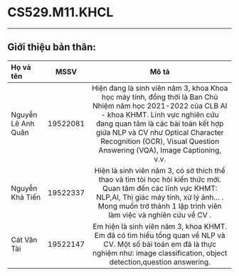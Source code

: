 # CS529.M11.KHCL
---
## Giới thiệu bản thân:

| Họ và tên|  MSSV  | Mô tả | 
| :---        |    :----:   |  :----:   |  
Nguyễn Lê Anh Quân | 19522081|  Hiện đang là sinh viên năm 3, khoa Khoa học máy tính, đồng thời là Ban Chủ Nhiệm năm học 2021-2022 của CLB AI - khoa KHMT. Lĩnh vực nghiên cứu đang quan tâm là các bài toán kết hợp giữa NLP và CV như Optical Character Recognition (OCR), Visual Question Answering (VQA), Image Captioning, v.v. |
Nguyễn Khả Tiến | 19522337| Hiện là sinh viên năm 3, có sở thích thể thao và tìm tòi học hỏi kiến thức mới.  Quan tâm đến các lĩnh vực KHMT: NLP,AI, Thị giác máy tính, xử lý ảnh… . Mong muốn trở thành 1 lập trình viên làm việc và nghiên cứu về CV . |
Cát Văn Tài | 19522147| Em hiện là sinh viên năm 3, khoa KHMT. Em đã có tìm hiểu tổng quan về NLP và CV. Một số bài toán em đã là thực nghiệm như: image classification, object detection,question answering. |




